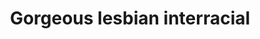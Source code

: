 ---
layout: post
title: Gorgeous lesbian interracial
duration: '06:01'
view: 152
rate: 2
video: 'https://flashservice.xvideos.com/embedframe/26784255'
priority: 0.9
changefreq: daily
---